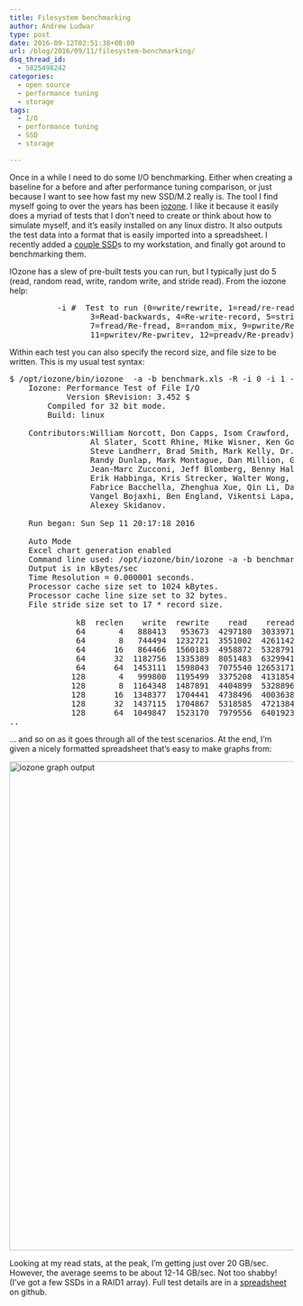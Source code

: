 ```yaml
---
title: Filesystem benchmarking
author: Andrew Ludwar
type: post
date: 2016-09-12T02:51:38+00:00
url: /blog/2016/09/11/filesystem-benchmarking/
dsq_thread_id:
  - 5825498242
categories:
  - open source
  - performance tuning
  - storage
tags:
  - I/O
  - performance tuning
  - SSD
  - storage

---
```

Once in a while I need to do some I/O benchmarking. Either when creating a baseline for a before and after performance tuning comparison, or just because I want to see how fast my new SSD/M.2 really is. The tool I find myself going to over the years has been [iozone][1]. I like it because it easily does a myriad of tests that I don&#8217;t need to create or think about how to simulate myself, and it&#8217;s easily installed on any linux distro. It also outputs the test data into a format that is easily imported into a spreadsheet. I recently added a [couple SSD][2]s to my workstation, and finally got around to benchmarking them.

IOzone has a slew of pre-built tests you can run, but I typically just do 5 (read, random read, write, random write, and stride read). From the iozone help:

<pre class="">          -i #  Test to run (0=write/rewrite, 1=read/re-read, 2=random-read/write
                 3=Read-backwards, 4=Re-write-record, 5=stride-read, 6=fwrite/re-fwrite
                 7=fread/Re-fread, 8=random_mix, 9=pwrite/Re-pwrite, 10=pread/Re-pread
                 11=pwritev/Re-pwritev, 12=preadv/Re-preadv)</pre>

Within each test you can also specify the record size, and file size to be written. This is my usual test syntax:

<pre class="">$ /opt/iozone/bin/iozone  -a -b benchmark.xls -R -i 0 -i 1 -i 2 -i 5 -i 8 -f /export/testfile
    Iozone: Performance Test of File I/O
            Version $Revision: 3.452 $
        Compiled for 32 bit mode.
        Build: linux 

    Contributors:William Norcott, Don Capps, Isom Crawford, Kirby Collins
                 Al Slater, Scott Rhine, Mike Wisner, Ken Goss
                 Steve Landherr, Brad Smith, Mark Kelly, Dr. Alain CYR,
                 Randy Dunlap, Mark Montague, Dan Million, Gavin Brebner,
                 Jean-Marc Zucconi, Jeff Blomberg, Benny Halevy, Dave Boone,
                 Erik Habbinga, Kris Strecker, Walter Wong, Joshua Root,
                 Fabrice Bacchella, Zhenghua Xue, Qin Li, Darren Sawyer,
                 Vangel Bojaxhi, Ben England, Vikentsi Lapa,
                 Alexey Skidanov.

    Run began: Sun Sep 11 20:17:18 2016

    Auto Mode
    Excel chart generation enabled
    Command line used: /opt/iozone/bin/iozone -a -b benchmark.xls -R -i 0 -i 1 -i 2 -i 5 -i 8 -f /export/testfile
    Output is in kBytes/sec
    Time Resolution = 0.000001 seconds.
    Processor cache size set to 1024 kBytes.
    Processor cache line size set to 32 bytes.
    File stride size set to 17 * record size.
                                                              random    random     bkwd    record    stride                                    
              kB  reclen    write  rewrite    read    reread    read     write     read   rewrite      read   fwrite frewrite    fread  freread
              64       4   888413   953673  4297180  3033971  2786676  1120480                      2463305                                   
              64       8   744494  1232721  3551002  4261142  3047037  1422167                      2553108                                   
              64      16   864466  1560183  4958872  5328791  3356712  1778661                      2277099                                   
              64      32  1182756  1335389  8051483  6329941  7985638  1783120                      2914882                                   
              64      64  1453111  1598043  7075540 12653171  4552275  1887599                      2207552                                   
             128       4   999800  1195499  3375208  4131854  3648013  1855621                      2783700                                   
             128       8  1164348  1487891  4404899  5328896  3660474  1706333                      5548323                                   
             128      16  1348377  1704441  4738496  4003638  5355501  2459229                      3883374                                   
             128      32  1437115  1704867  5318585  4721384  5144080  2243177                      4142611                                   
             128      64  1049847  1523170  7979556  6401923  4269068  2067294                      4409651                                   
..</pre>

&#8230; and so on as it goes through all of the test scenarios. At the end, I&#8217;m given a nicely formatted spreadsheet that&#8217;s easy to make graphs from:

[<img class="size-large wp-image-435" src="https://calgaryrhce.ca/wp-content/uploads/2016/09/iozone-example-1024x867.png" alt="iozone graph output" width="1024" height="867" srcset="https://calgaryrhce.ca/wp-content/uploads/2016/09/iozone-example-1024x867.png 1024w, https://calgaryrhce.ca/wp-content/uploads/2016/09/iozone-example-300x254.png 300w, https://calgaryrhce.ca/wp-content/uploads/2016/09/iozone-example-768x650.png 768w, https://calgaryrhce.ca/wp-content/uploads/2016/09/iozone-example.png 1285w" sizes="(max-width: 1024px) 100vw, 1024px" />][3]

Looking at my read stats, at the peak, I&#8217;m getting just over 20 GB/sec. However, the average seems to be about 12-14 GB/sec. Not too shabby! (I&#8217;ve got a few SSDs in a RAID1 array). Full test details are in a [spreadsheet][4] on github.

&nbsp;

 [1]: http://iozone.org/
 [2]: http://www.newegg.ca/Product/Product.aspx?Item=N82E16820147373
 [3]: https://calgaryrhce.ca/wp-content/uploads/2016/09/iozone-example.png
 [4]: https://github.com/aludwar/scripts/blob/master/iozone/workstation.odc